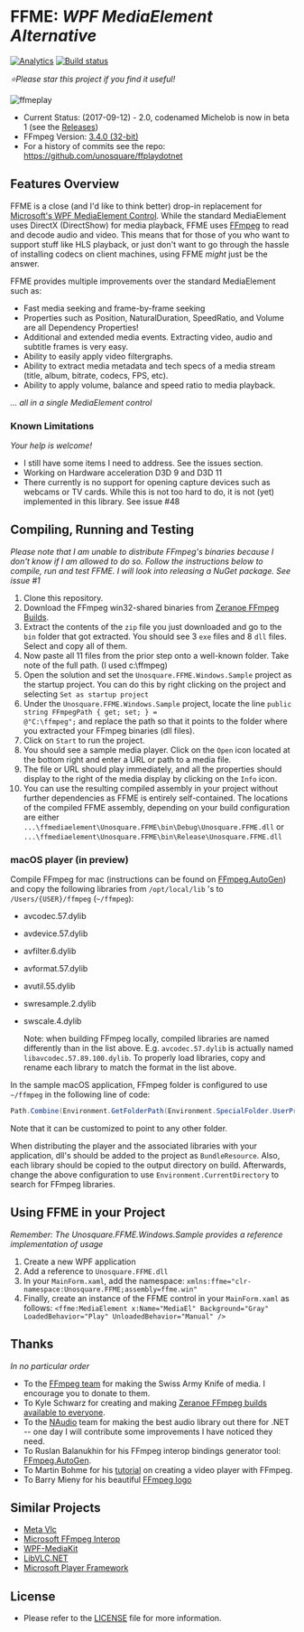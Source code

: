 # FFME: *WPF MediaElement Alternative*
[![Analytics](https://ga-beacon.appspot.com/UA-8535255-2/unosquare/ffmediaelement/)](https://github.com/igrigorik/ga-beacon)
[![Build status](https://ci.appveyor.com/api/projects/status/ppqeayanucj1hadj?svg=true)](https://ci.appveyor.com/project/geoperez/ffmediaelement)

*:star:Please star this project if you find it useful!*

![ffmeplay](https://github.com/unosquare/ffmediaelement/raw/master/ffmeplay.png)

- Current Status: (2017-09-12) - 2.0, codenamed Michelob is now in beta 1 (see the <a href="https://github.com/unosquare/ffmediaelement/releases">Releases</a>)
- FFmpeg Version: <a href="http://ffmpeg.zeranoe.com/builds/win32/shared/ffmpeg-3.4-win32-shared.zip">3.4.0 (32-bit)</a>
- For a history of commits see the repo: https://github.com/unosquare/ffplaydotnet

## Features Overview
FFME is a close (and I'd like to think better) drop-in replacement for <a href="https://msdn.microsoft.com/en-us/library/system.windows.controls.mediaelement(v=vs.110).aspx">Microsoft's WPF MediaElement Control</a>. While the standard MediaElement uses DirectX (DirectShow) for media playback, FFME uses <a href="http://ffmpeg.org/">FFmpeg</a> to read and decode audio and video. This means that for those of you who want to support stuff like HLS playback, or just don't want to go through the hassle of installing codecs on client machines, using FFME *might* just be the answer. 

FFME provides multiple improvements over the standard MediaElement such as:
- Fast media seeking and frame-by-frame seeking
- Properties such as Position, NaturalDuration, SpeedRatio, and Volume are all Dependency Properties!
- Additional and extended media events. Extracting video, audio and subtitle frames is very easy.
- Ability to easily apply video filtergraphs.
- Ability to extract media metadata and tech specs of a media stream (title, album, bitrate, codecs, FPS, etc).
- Ability to apply volume, balance and speed ratio to media playback.

*... all in a single MediaElement control*

### Known Limitations
*Your help is welcome!*

- I still have some items I need to address. See the issues section.
- Working on Hardware acceleration D3D 9 and D3D 11
- There currently is no support for opening capture devices such as webcams or TV cards. While this is not too hard to do, it is not (yet) implemented in this library. See issue #48

## Compiling, Running and Testing
*Please note that I am unable to distribute FFmpeg's binaries because I don't know if I am allowed to do so. Follow the instructions below to compile, run and test FFME. I will look into releasing a NuGet package. See issue #1*

1. Clone this repository.
2. Download the FFmpeg win32-shared binaries from <a href="http://ffmpeg.zeranoe.com/builds/win32/shared/ffmpeg-3.4-win32-shared.zip">Zeranoe FFmpeg Builds</a>.
3. Extract the contents of the <code>zip</code> file you just downloaded and go to the <code>bin</code> folder that got extracted. You should see 3 <code>exe</code> files and 8 <code>dll</code> files. Select and copy all of them.
4. Now paste all 11 files from the prior step onto a well-known folder. Take note of the full path. (I used c:\ffmpeg\)
5. Open the solution and set the <code>Unosquare.FFME.Windows.Sample</code> project as the startup project. You can do this by right clicking on the project and selecting <code>Set as startup project</code>
6. Under the <code>Unosquare.FFME.Windows.Sample</code> project, locate the line <code>public string FFmpegPath { get; set; } = @"C:\ffmpeg\";</code> and replace the path so that it points to the folder where you extracted your FFmpeg binaries (dll files).
7. Click on <code>Start</code> to run the project.
8. You should see a sample media player. Click on the <code>Open</code> icon located at the bottom right and enter a URL or path to a media file.
9. The file or URL should play immediately, and all the properties should display to the right of the media display by clicking on the <code>Info</code> icon.
10. You can use the resulting compiled assembly in your project without further dependencies as FFME is entirely self-contained. The locations of the compiled FFME assembly, depending on your build configuration are either <code>...\ffmediaelement\Unosquare.FFME\bin\Debug\Unosquare.FFME.dll</code> or <code>...\ffmediaelement\Unosquare.FFME\bin\Release\Unosquare.FFME.dll</code>

### macOS player (in preview)

Compile FFmpeg for mac (instructions can be found on [FFmpeg.AutoGen](https://github.com/Ruslan-B/FFmpeg.AutoGen)) and copy the following libraries from `/opt/local/lib` 's to `/Users/{USER}/ffmpeg` (`~/ffmpeg`):

 - avcodec.57.dylib
 - avdevice.57.dylib
 - avfilter.6.dylib
 - avformat.57.dylib
 - avutil.55.dylib
 - swresample.2.dylib
 - swscale.4.dylib

    Note: when building FFmpeg locally, compiled libraries are named differently than in the list above. E.g. `avcodec.57.dylib` is actually named `libavcodec.57.89.100.dylib`. To properly load libraries, copy and rename each library to match the format in the list above.

In the sample macOS application, FFmpeg folder is configured to use `~/ffmpeg` in the following line of code:

```csharp
Path.Combine(Environment.GetFolderPath(Environment.SpecialFolder.UserProfile), "ffmpeg");
```

Note that it can be customized to point to any other folder.

When distributing the player and the associated libraries with your application, dll's should be added to the project as `BundleResource`. Also, each library should be copied to the output directory on build. Afterwards, change the above configuration to use `Environment.CurrentDirectory` to search for FFmpeg libraries.

## Using FFME in your Project
*Remember: The Unosquare.FFME.Windows.Sample provides a reference implementation of usage*

1. Create a new WPF application
2. Add a reference to <code>Unosquare.FFME.dll</code>
3. In your <code>MainForm.xaml</code>, add the namespace: <code>xmlns:ffme="clr-namespace:Unosquare.FFME;assembly=ffme.win"</code>
4. Finally, create an instance of the FFME control in your <code>MainForm.xaml</code> as follows: `<ffme:MediaElement x:Name="MediaEl" Background="Gray" LoadedBehavior="Play" UnloadedBehavior="Manual" />`

## Thanks
*In no particular order*

- To the <a href="http://ffmpeg.org/">FFmpeg team</a> for making the Swiss Army Knife of media. I encourage you to donate to them.
- To Kyle Schwarz for creating and making <a href="http://ffmpeg.zeranoe.com/builds/">Zeranoe FFmpeg builds available to everyone</a>.
- To the <a href="https://github.com/naudio/NAudio">NAudio</a> team for making the best audio library out there for .NET -- one day I will contribute some improvements I have noticed they need.
- To Ruslan Balanukhin for his FFmpeg interop bindings generator tool: <a href="https://github.com/Ruslan-B/FFmpeg.AutoGen">FFmpeg.AutoGen</a>.
- To Martin Bohme for his <a href="http://dranger.com/ffmpeg/">tutorial</a> on creating a video player with FFmpeg.
- To Barry Mieny for his beautiful <a href="http://barrymieny.deviantart.com/art/isabi4-for-Windows-105473723">FFmpeg logo</a>

## Similar Projects
- <a href="https://github.com/higankanshi/Meta.Vlc">Meta Vlc</a>
- <a href="https://github.com/Microsoft/FFmpegInterop">Microsoft FFmpeg Interop</a>
- <a href="https://github.com/Sascha-L/WPF-MediaKit">WPF-MediaKit</a>
- <a href="https://libvlcnet.codeplex.com/">LibVLC.NET</a>
- <a href="http://playerframework.codeplex.com/">Microsoft Player Framework</a>

## License
- Please refer to the <a href="https://github.com/unosquare/ffmediaelement/blob/master/LICENSE">LICENSE</a> file for more information.
